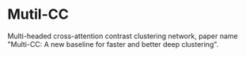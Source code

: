 # Mutil-CC

Multi-headed cross-attention contrast clustering network, paper name "Multi-CC: A new baseline for faster and better deep clustering".
